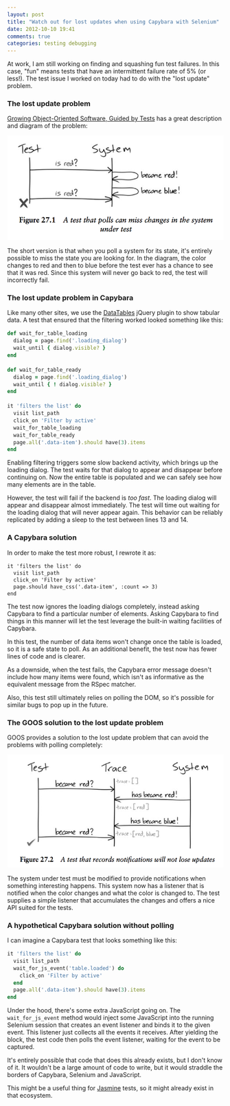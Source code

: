 ```yaml
---
layout: post
title: "Watch out for lost updates when using Capybara with Selenium"
date: 2012-10-10 19:41
comments: true
categories: testing debugging
---
```


At work, I am still working on finding and squashing fun test
failures. In this case, "fun" means tests that have an intermittent
failure rate of 5% (or less!). The test issue I worked on today had to
do with the "lost update" problem.

<!-- more -->

### The lost update problem

[Growing Object-Oriented Software, Guided by Tests][goos] has a great
description and diagram of the problem:

<img src="/images/blog/lost-update.png" alt="The lost update problem" />

The short version is that when you poll a system for its state, it's
entirely possible to miss the state you are looking for. In the
diagram, the color changes to red and then to blue before the test
ever has a chance to see that it was red. Since this system will never
go back to red, the test will incorrectly fail.

### The lost update problem in Capybara

Like many other sites, we use the [DataTables][datatables] jQuery
plugin to show tabular data. A test that ensured that the filtering
worked looked something like this:

```ruby
def wait_for_table_loading
  dialog = page.find('.loading_dialog')
  wait_until { dialog.visible? }
end

def wait_for_table_ready
  dialog = page.find('.loading_dialog')
  wait_until { ! dialog.visible? }
end

it 'filters the list' do
  visit list_path
  click_on 'Filter by active'
  wait_for_table_loading
  wait_for_table_ready
  page.all('.data-item').should have(3).items
end
```

Enabling filtering triggers some slow backend activity, which brings
up the loading dialog. The test waits for that dialog to appear and
disappear before continuing on. Now the entire table is populated and
we can safely see how many elements are in the table.

However, the test will fail if the backend is *too fast*. The loading
dialog will appear and disappear almost immediately. The test will
time out waiting for the loading dialog that will never appear
again. This behavior can be reliably replicated by adding a sleep to
the test between lines 13 and 14.

### A Capybara solution

In order to make the test more robust, I rewrote it as:

```
it 'filters the list' do
  visit list_path
  click_on 'Filter by active'
  page.should have_css('.data-item', :count => 3)
end
```

The test now ignores the loading dialogs completely, instead asking
Capybara to find a particular number of elements. Asking Capybara to
find things in this manner will let the test leverage the built-in
waiting facilities of Capybara.

In this test, the number of data items won't change once the table is
loaded, so it is a safe state to poll. As an additional benefit, the
test now has fewer lines of code and is clearer.

As a downside, when the test fails, the Capybara error message doesn't
include how many items were found, which isn't as informative as the
equivalent message from the RSpec matcher.

Also, this test still ultimately relies on polling the DOM, so it's
possible for similar bugs to pop up in the future.

### The GOOS solution to the lost update problem

GOOS provides a solution to the lost update problem that can avoid the
problems with polling completely:

<img src="/images/blog/lost-update-fixed.png" alt="The solution to the lost update problem" />

The system under test must be modified to provide notifications when
something interesting happens. This system now has a listener that is
notified when the color changes and what the color is changed to. The
test supplies a simple listener that accumulates the changes and
offers a nice API suited for the tests.

### A hypothetical Capybara solution without polling

I can imagine a Capybara test that looks something like this:

```ruby
it 'filters the list' do
  visit list_path
  wait_for_js_event('table.loaded') do
    click_on 'Filter by active'
  end
  page.all('.data-item').should have(3).items
end
```

Under the hood, there's some extra JavaScript going on. The
`wait_for_js_event` method would inject some JavaScript into the
running Selenium session that creates an event listener and binds it
to the given event. This listener just collects all the events it
receives. After yielding the block, the test code then polls the event
listener, waiting for the event to be captured.

It's entirely possible that code that does this already exists, but I
don't know of it. It wouldn't be a large amount of code to write, but
it would straddle the borders of Capybara, Selenium and JavaScript.

This might be a useful thing for [Jasmine][jasmine] tests, so it might
already exist in that ecosystem.

[goos]: http://www.amazon.com/gp/product/0321503627/ref=as_li_ss_tl?ie=UTF8&tag=jakgousblo-20&linkCode=as2&camp=217145&creative=399369&creativeASIN=0321503627
[datatables]: http://datatables.net/
[jasmine]: http://pivotal.github.com/jasmine/
